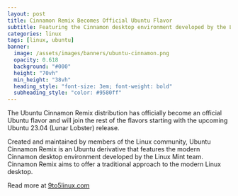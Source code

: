 ```yaml
---
layout: post
title: Cinnamon Remix Becomes Official Ubuntu Flavor
subtitle: Featuring the Cinnamon desktop environment developed by the Linux Mint team
categories: linux
tags: [linux, ubuntu]
banner:
  image: /assets/images/banners/ubuntu-cinnamon.png
  opacity: 0.618
  background: "#000"
  height: "70vh"
  min_height: "38vh"
  heading_style: "font-size: 3em; font-weight: bold"
  subheading_style: "color: #9580ff"
---
```

The Ubuntu Cinnamon Remix distribution has officially become an official Ubuntu flavor and will join the rest of the flavors starting with the upcoming Ubuntu 23.04 (Lunar Lobster) release.

Created and maintained by members of the Linux community, Ubuntu Cinnamon Remix is an Ubuntu derivative that features the modern Cinnamon desktop environment developed by the Linux Mint team. Cinnamon Remix aims to offer a traditional approach to the modern Linux desktop.

Read more at [9to5linux.com](https://9to5linux.com/ubuntu-cinnamon-remix-becomes-official-ubuntu-flavor)
